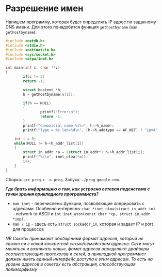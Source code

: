 # Разрешение имен  
Напишем программу, которая будет определять IP адрес по заданному DNS имени. Для этого понадобится функция `gethostbyname` (`man gethostbyname`).  
```C
#include <netdb.h>
#include <stdio.h>
#include <netinet/in.h>
#include <sys/socket.h>
#include <arpa/inet.h>

int main(int c, char **v)
{
        if(c != 2)
        return -1;

        struct hostent *h;
        h = gethostbyname(v[1]);

        if(h == NULL)
        {
                printf("Error\n");
                return -1;
        }
        printf("Canonicial name %s\n", h->h_name);
        printf("Type = %s len=%d\n", (h->h_addtype == AF_NET) ? "ipv4" : "ipv6", h->h_length);

	int i = 0;
	while(NULL != h-<h_addr_list[i])
	{
		struct in_addr *a = (struct in_addr*) h->h_addr_list[i];
		printf("%s\n", inet_ntoa(*a));
		i++;
	}
}
```  
Сборка: `gcc prog.c -o prog`. Запуск: `./prog google.com`.  

***Где брать информацию о том, как устроена сетевая подсистема с точки зрения прикладного программиста?***  
+ `man inet` - перечислены функции, позволяющие оперировать с адресами. Особенно интересны `char *inet_ntoa(struct in_addr in)` - network to ASCII и
`int inet_aton(const char *cp, struct in_addr *inp)`.
+ `man 7 ip` - здесь есть `struct sockaddr_in`, которая и задает IP и port для процессов

*NB Сокеты принимают обобщенный формат адресов, который не связан ни с какой конкретной сетью/семейством адресов. Сети могут меняться и возникать новые, фомат адресов определяют драйверы соответствующих протоколов и сетей, а прикладной программист должен иметь единый интерфейс доступа к этим адресам. То есть на уровне адресов в сокетах есть абстракция, способствующая полиморфизму*

